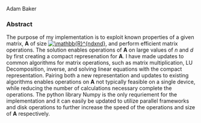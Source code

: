 Adam Baker


### Abstract
The purpose of my implementation is to exploit known properties of a given matrix, **A** of size  <a href="https://www.codecogs.com/eqnedit.php?latex=\mathbb{R}^{ndxnd}" target="_blank"><img src="https://latex.codecogs.com/gif.latex?\mathbb{R}^{ndxnd}" title="\mathbb{R}^{ndxnd}" /></a>, and perform efficient matrix operations.  The solution enables operations of **A** on large values of *n* and *d* by first creating a compact represenation for **A**.  I have made updates to common algorithms for matrix operations, such as matrix multiplication, LU Decomposition, inverse, and solving linear equations with the compact representation.  Pairing both a new representation and updates to existing algorithms enables operations on **A** not typically feasible on a single device, while reducing the number of calculations necessary complete the operations.  The python library Numpy is the only requriement for the implementation and it can easily be updated to utilize parallel frameworks and disk operations to further increase the speed of the operations and size of **A** respectively.  


